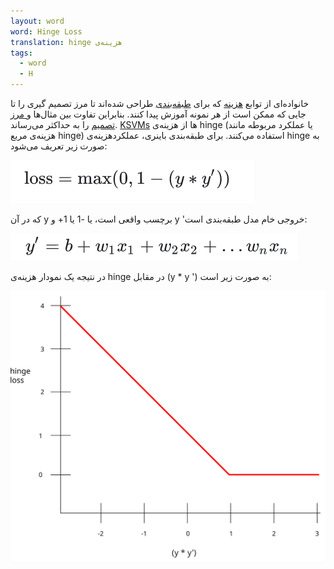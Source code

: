 ```yaml
---
layout: word
word: Hinge Loss
translation: hinge هزینه‌ی
tags:
  - word
  - H
---
```

خانواده‌ای از توابع [هزینه](/l/loss) که برای [طبقه‌بندی](/c/classification_model) طراحی شده‌اند تا مرز تصمیم گیری را تا جایی که ممکن است از هر نمونه آموزش پیدا کنند. بنابراین تفاوت بین مثال‌ها و[ مرز تصمیم](/d/decision_boundary) را به حداکثر می‌رساند. [](/k/KSVMs)[KSVMs](/k/KSVMs) ها از هزینه‌ی hinge (یا عملکرد مربوطه مانند هزینه‌ی مربع hinge) استفاده می‌کنند. برای طبقه‌بندی باینری، عملکردهزینه‌ی hinge به صورت زیر تعریف می‌شود:

![](/assets/img/hinge-loss-2.png)



که در آن y برچسب واقعی است، یا -1 یا 1+ و y 'خروجی خام مدل طبقه‌بندی است:

![](/assets/img/hinge-loss-1.png)

در نتیجه یک نمودار هزینه‌ی hinge در مقابل (y * y ') به صورت زیر است:

![](/assets/img/hinge-loss.svg)